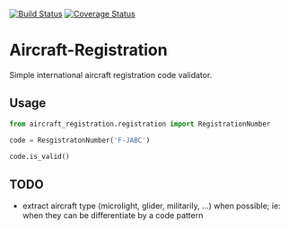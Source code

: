 [![Build Status](https://travis-ci.org/UlmBlois/Aircraft-Registration.svg?branch=master)](https://travis-ci.org/UlmBlois/Aircraft-Registration)
[![Coverage Status](https://coveralls.io/repos/github/UlmBlois/Aircraft-Registration/badge.svg?branch=master)](https://coveralls.io/github/UlmBlois/Aircraft-Registration?branch=master)

# Aircraft-Registration

Simple international aircraft registration code validator.

## Usage

```python
from aircraft_registration.registration import RegistrationNumber

code = ResgistratonNumber('F-JABC')

code.is_valid()

```

## TODO

* extract aircraft type (microlight, glider, militarily, ...) when possible; ie: when they can be differentiate by a code pattern
